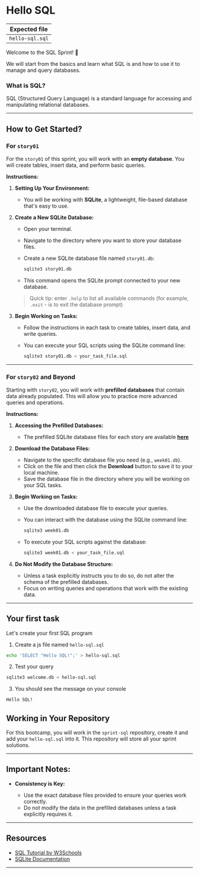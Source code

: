 # Hello SQL

| Expected file       |
| ------------------- |
| `hello-sql.sql` |

Welcome to the SQL Sprint! 🎉

We will start from the basics and learn what SQL is and how to use it to manage and query databases.

### What is SQL?

SQL (Structured Query Language) is a standard language for accessing and manipulating relational databases.

---

## How to Get Started?

### For `story01`

For the `story01` of this sprint, you will work with an **empty database**. You will create tables, insert data, and perform basic queries.

**Instructions:**

1. **Setting Up Your Environment:**

   - You will be working with **SQLite**, a lightweight, file-based database that's easy to use.

2. **Create a New SQLite Database:**

   - Open your terminal.
   - Navigate to the directory where you want to store your database files.
   - Create a new SQLite database file named `story01.db`:

     ```sh
     sqlite3 story01.db
     ```

   - This command opens the SQLite prompt connected to your new database.

   > Quick tip: enter `.help` to list all available commands (for example, `.exit` - is to exit the database prompt)

3. **Begin Working on Tasks:**

   - Follow the instructions in each task to create tables, insert data, and write queries.
   - You can execute your SQL scripts using the SQLite command line:

     ```sh
     sqlite3 story01.db < your_task_file.sql
     ```

---

### For `story02` and Beyond

Starting with `story02`, you will work with **prefilled databases** that contain data already populated. This will allow you to practice more advanced queries and operations.

**Instructions:**

1. **Accessing the Prefilled Databases:**

   - The prefilled SQLite database files for each story are available **[here](https://github.com/alem-platform/sprint-sql/blob/master/assets)**

2. **Download the Database Files:**

   - Navigate to the specific database file you need (e.g., `week01.db`).
   - Click on the file and then click the **Download** button to save it to your local machine.
   - Save the database file in the directory where you will be working on your SQL tasks.

3. **Begin Working on Tasks:**

   - Use the downloaded database file to execute your queries.
   - You can interact with the database using the SQLite command line:

     ```sh
     sqlite3 week01.db
     ```

   - To execute your SQL scripts against the database:

     ```sh
     sqlite3 week01.db < your_task_file.sql
     ```

4. **Do Not Modify the Database Structure:**

   - Unless a task explicitly instructs you to do so, do not alter the schema of the prefilled databases.
   - Focus on writing queries and operations that work with the existing data.

---

   ## Your first task

   Let's create your first SQL program 

   1. Create a js file named `hello-sql.sql `

   ```sh
   echo 'SELECT "Hello SQL!";' > hello-sql.sql
   ```

   2. Test your query

   ```sh
   sqlite3 welcome.db < hello-sql.sql
   ```

   3. You should see the message on your console

   ```sh
   Hello SQL!
   ```

   ## Working in Your Repository

   For this bootcamp, you will work in the `sprint-sql` repository, create it and add your `hello-sql.sql` into it. This repository will store all your sprint solutions.

---

## Important Notes:

- **Consistency is Key:**

  - Use the exact database files provided to ensure your queries work correctly.
  - Do not modify the data in the prefilled databases unless a task explicitly requires it.

---

## Resources

- [SQL Tutorial by W3Schools](https://www.w3schools.com/sql/)
- [SQLite Documentation](https://sqlite.org/docs.html)

---
